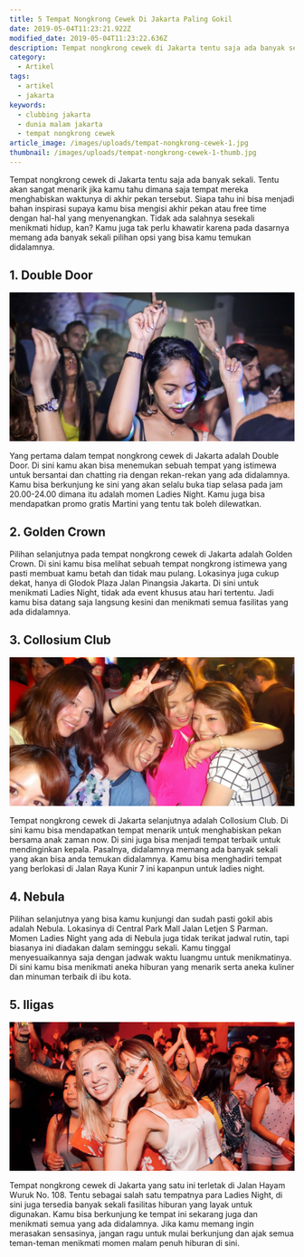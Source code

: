 ```yaml
---
title: 5 Tempat Nongkrong Cewek Di Jakarta Paling Gokil
date: 2019-05-04T11:23:21.922Z
modified_date: 2019-05-04T11:23:22.636Z
description: Tempat nongkrong cewek di Jakarta tentu saja ada banyak sekali. Tentu akan sangat menarik jika kamu tahu dimana saja tempat mereka menghabiskan waktunya.
category:
  - Artikel
tags:
  - artikel
  - jakarta
keywords:
  - clubbing jakarta
  - dunia malam jakarta
  - tempat nongkrong cewek
article_image: /images/uploads/tempat-nongkrong-cewek-1.jpg
thumbnail: /images/uploads/tempat-nongkrong-cewek-1-thumb.jpg
---
```

Tempat nongkrong cewek di Jakarta tentu saja ada banyak sekali. Tentu akan sangat menarik jika kamu tahu dimana saja tempat mereka menghabiskan waktunya di akhir pekan tersebut. Siapa tahu ini bisa menjadi bahan inspirasi supaya kamu bisa mengisi akhir pekan atau free time dengan hal-hal yang menyenangkan. Tidak ada salahnya sesekali menikmati hidup, kan? Kamu juga tak perlu khawatir karena pada dasarnya memang ada banyak sekali pilihan opsi yang bisa kamu temukan didalamnya.



## 1. Double Door

![5 Tempat Nongkrong Cewek Di Jakarta Paling Gokil](/images/uploads/tempat-nongkrong-cewek-3.jpg)

Yang pertama dalam tempat nongkrong cewek di Jakarta adalah Double Door. Di sini kamu akan bisa menemukan sebuah tempat yang istimewa untuk bersantai dan chatting ria dengan rekan-rekan yang ada didalamnya. Kamu bisa berkunjung ke sini yang akan selalu buka tiap selasa pada jam 20.00-24.00 dimana itu adalah momen Ladies Night. Kamu juga bisa mendapatkan promo gratis Martini yang tentu tak boleh dilewatkan.



## 2. Golden Crown

Pilihan selanjutnya pada tempat nongkrong cewek di Jakarta adalah Golden Crown. Di sini kamu bisa melihat sebuah tempat nongkrong istimewa yang pasti membuat kamu betah dan tidak mau pulang. Lokasinya juga cukup dekat, hanya di Glodok Plaza Jalan Pinangsia Jakarta. Di sini untuk menikmati Ladies Night, tidak ada event khusus atau hari tertentu. Jadi kamu bisa datang saja langsung kesini dan menikmati semua fasilitas yang ada didalamnya.



## 3. Collosium Club

![5 Tempat Nongkrong Cewek Di Jakarta Paling Gokil](/images/uploads/tempat-nongkrong-cewek-2.jpg)

Tempat nongkrong cewek di Jakarta selanjutnya adalah Collosium Club. Di sini kamu bisa mendapatkan tempat menarik untuk menghabiskan pekan bersama anak zaman now. Di sini juga bisa menjadi tempat terbaik untuk mendinginkan kepala. Pasalnya, didalamnya memang ada banyak sekali yang akan bisa anda temukan didalamnya. Kamu bisa menghadiri tempat yang berlokasi di Jalan Raya Kunir 7 ini kapanpun untuk ladies night.



## 4. Nebula

Pilihan selanjutnya yang bisa kamu kunjungi dan sudah pasti gokil abis adalah Nebula. Lokasinya di Central Park Mall Jalan Letjen S Parman. Momen Ladies Night yang ada di Nebula juga tidak terikat jadwal rutin, tapi biasanya ini diadakan dalam seminggu sekali. Kamu tinggal menyesuaikannya saja dengan jadwak waktu luangmu untuk menikmatinya. Di sini kamu bisa menikmati aneka hiburan yang menarik serta aneka kuliner dan minuman terbaik di ibu kota.



## 5. Iligas

![5 Tempat Nongkrong Cewek Di Jakarta Paling Gokil](/images/uploads/tempat-nongkrong-cewek-1.jpg)

Tempat nongkrong cewek di Jakarta yang satu ini terletak di Jalan Hayam Wuruk No. 108. Tentu sebagai salah satu tempatnya para Ladies Night, di sini juga tersedia banyak sekali fasilitas hiburan yang layak untuk digunakan. Kamu bisa berkunjung ke tempat ini sekarang juga dan menikmati semua yang ada didalamnya. Jika kamu memang ingin merasakan sensasinya, jangan ragu untuk mulai berkunjung dan ajak semua teman-teman menikmati momen malam penuh hiburan di sini.
